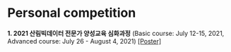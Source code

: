 # Personal competition

__1. 2021 산림빅데이터 전문가 양성교육 심화과정__
(Basic course: July 12-15, 2021, Advanced course: July 26 - August 4, 2021)
[[Poster]](https://info.korea.ac.kr/info/board/news.do?mode=view&articleNo=269764&article.offset=0&articleLimit=10&srSearchVal=%EC%82%B0%EB%A6%BC&totalNoticeYn=N&totalBoardNo=)
